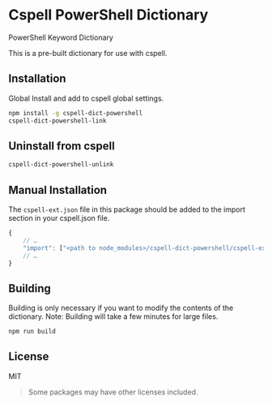 # Cspell PowerShell Dictionary

PowerShell Keyword Dictionary

This is a pre-built dictionary for use with cspell.

## Installation

Global Install and add to cspell global settings.

```sh
npm install -g cspell-dict-powershell
cspell-dict-powershell-link
```

## Uninstall from cspell

```sh
cspell-dict-powershell-unlink
```

## Manual Installation

The `cspell-ext.json` file in this package should be added to the import section in your cspell.json file.

```javascript
{
    // …
    "import": ["<path to node_modules>/cspell-dict-powershell/cspell-ext.json"],
    // …
}
```

## Building

Building is only necessary if you want to modify the contents of the dictionary.  Note: Building will take a few minutes for large files.

```sh
npm run build
```

## License

MIT
> Some packages may have other licenses included.

